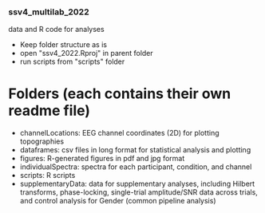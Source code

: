 ### ssv4_multilab_2022
data and R code for analyses

- Keep folder structure as is
- open "ssv4_2022.Rproj" in parent folder
- run scripts from "scripts" folder



# Folders (each contains their own readme file)
- channelLocations: EEG channel coordinates (2D) for plotting topographies
- dataframes: csv files in long format for statistical analysis and plotting
- figures: R-generated figures in pdf and jpg format
- individualSpectra: spectra for each participant, condition, and channel
- scripts: R scripts
- supplementaryData: data for supplementary analyses, including Hilbert transforms, phase-locking, single-trial amplitude/SNR data across trials, and control analysis for Gender (common pipeline analysis)